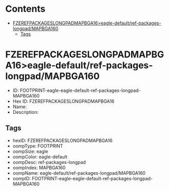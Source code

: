 



Contents
========

* [FZEREFPACKAGESLONGPADMAPBGA16>eagle-default/ref-packages-longpad/MAPBGA160](#fzerefpackageslongpadmapbga16eagle-defaultref-packages-longpadmapbga160)
	* [Tags](#tags)

# FZEREFPACKAGESLONGPADMAPBGA16>eagle-default/ref-packages-longpad/MAPBGA160

- ID: FOOTPRINT-eagle-eagle-default-ref-packages-longpad-MAPBGA160
- Hex ID: FZEREFPACKAGESLONGPADMAPBGA16
- Name: 
- Description: 

## Tags

- hexID: FZEREFPACKAGESLONGPADMAPBGA16
- oompType: FOOTPRINT
- oompSize: eagle
- oompColor: eagle-default
- oompDesc: ref-packages-longpad
- oompIndex: MAPBGA160
- oompName: eagle-default/ref-packages-longpad/MAPBGA160
- oompID: FOOTPRINT-eagle-eagle-default-ref-packages-longpad-MAPBGA160
